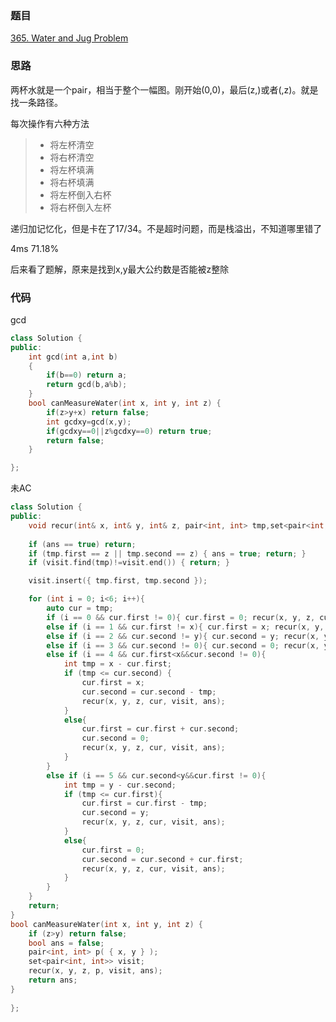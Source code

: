 ### 题目
[365. Water and Jug Problem](https://leetcode-cn.com/problems/water-and-jug-problem/comments/)
### 思路
两杯水就是一个pair，相当于整个一幅图。刚开始(0,0)，最后(z,\)或者(\,z)。就是找一条路径。

每次操作有六种方法

> + 将左杯清空
> + 将右杯清空
> + 将左杯填满
> + 将右杯填满
> + 将左杯倒入右杯
> + 将右杯倒入左杯

递归加记忆化，但是卡在了17/34。不是超时问题，而是栈溢出，不知道哪里错了

4ms 71.18%

后来看了题解，原来是找到x,y最大公约数是否能被z整除

### 代码
gcd
```c++
class Solution {
public:
    int gcd(int a,int b)
    {
        if(b==0) return a;
        return gcd(b,a%b);
    }
    bool canMeasureWater(int x, int y, int z) {
        if(z>y+x) return false;
        int gcdxy=gcd(x,y);
        if(gcdxy==0||z%gcdxy==0) return true;
        return false;
    }

};
```
未AC
```c++
class Solution {
public:
    void recur(int& x, int& y, int& z, pair<int, int> tmp,set<pair<int,int>>&visit, bool& ans){
	
	if (ans == true) return;
	if (tmp.first == z || tmp.second == z) { ans = true; return; }
	if (visit.find(tmp)!=visit.end()) { return; }

	visit.insert({ tmp.first, tmp.second });

	for (int i = 0; i<6; i++){
		auto cur = tmp;
		if (i == 0 && cur.first != 0){ cur.first = 0; recur(x, y, z, cur, visit, ans); }
		else if (i == 1 && cur.first != x){ cur.first = x; recur(x, y, z, cur, visit, ans); }
		else if (i == 2 && cur.second != y){ cur.second = y; recur(x, y, z, cur, visit, ans); }
		else if (i == 3 && cur.second != 0){ cur.second = 0; recur(x, y, z, cur, visit, ans); }
		else if (i == 4 && cur.first<x&&cur.second != 0){
			int tmp = x - cur.first;
			if (tmp <= cur.second) {
				cur.first = x;
				cur.second = cur.second - tmp;
				recur(x, y, z, cur, visit, ans);
			}
			else{
				cur.first = cur.first + cur.second;
				cur.second = 0;
				recur(x, y, z, cur, visit, ans);
			}
		}
		else if (i == 5 && cur.second<y&&cur.first != 0){
			int tmp = y - cur.second;
			if (tmp <= cur.first){
				cur.first = cur.first - tmp;
				cur.second = y;
				recur(x, y, z, cur, visit, ans);
			}
			else{
				cur.first = 0;
				cur.second = cur.second + cur.first;
				recur(x, y, z, cur, visit, ans);
			}
		}
	}
	return;
}
bool canMeasureWater(int x, int y, int z) {
	if (z>y) return false;
	bool ans = false;
	pair<int, int> p( { x, y } );
	set<pair<int, int>> visit;
	recur(x, y, z, p, visit, ans);
	return ans;
} 
    
};
```
